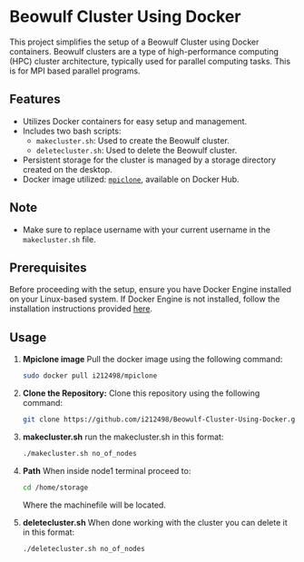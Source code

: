 # Beowulf Cluster Using Docker

This project simplifies the setup of a Beowulf Cluster using Docker containers. Beowulf clusters are a type of high-performance computing (HPC) cluster architecture, typically used for parallel computing tasks. This is for MPI based parallel programs.

## Features

- Utilizes Docker containers for easy setup and management.
- Includes two bash scripts:
  - `makecluster.sh`: Used to create the Beowulf cluster.
  - `deletecluster.sh`: Used to delete the Beowulf cluster.
- Persistent storage for the cluster is managed by a storage directory created on the desktop.
- Docker image utilized:  [`mpiclone`](https://hub.docker.com/r/i212498/mpiclone), available on Docker Hub.

## Note
- Make sure to replace username with your current username in the `makecluster.sh` file.

## Prerequisites

Before proceeding with the setup, ensure you have Docker Engine installed on your Linux-based system. If Docker Engine is not installed, follow the installation instructions provided [here](https://docs.docker.com/engine/install/ubuntu/).

## Usage
1. **Mpiclone image**
   Pull the docker image using the following command:
   ```bash
   sudo docker pull i212498/mpiclone

2. **Clone the Repository:**
   Clone this repository using the following command:
   ```bash
   git clone https://github.com/i212498/Beowulf-Cluster-Using-Docker.git

3. **makecluster.sh**
   run the makecluster.sh in this format:
   ```bash
   ./makecluster.sh no_of_nodes

4. **Path**
   When inside node1 terminal proceed to:
   ```bash
   cd /home/storage
   ```
   Where the machinefile will be located.

5. **deletecluster.sh**
   When done working with the cluster you can delete it in this format:
   ```bash
   ./deletecluster.sh no_of_nodes
